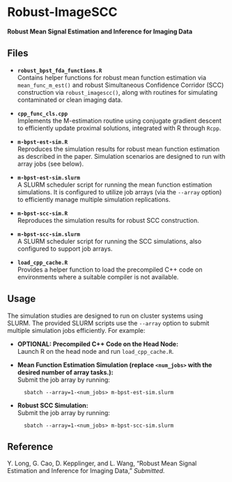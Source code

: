 # Robust-ImageSCC  
**Robust Mean Signal Estimation and Inference for Imaging Data**

## Files  
- **`robust_bpst_fda_functions.R`**  
  Contains helper functions for robust mean function estimation via `mean_func_m_est()` and robust Simultaneous Confidence Corridor (SCC) construction via `robust_imagescc()`, along with routines for simulating contaminated or clean imaging data.

- **`cpp_func_cls.cpp`**  
  Implements the M-estimation routine using conjugate gradient descent to efficiently update proximal solutions, integrated with R through `Rcpp`.

- **`m-bpst-est-sim.R`**  
  Reproduces the simulation results for robust mean function estimation as described in the paper. Simulation scenarios are designed to run with array jobs (see below).

- **`m-bpst-est-sim.slurm`**  
  A SLURM scheduler script for running the mean function estimation simulations. It is configured to utilize job arrays (via the `--array` option) to efficiently manage multiple simulation replications.

- **`m-bpst-scc-sim.R`**  
  Reproduces the simulation results for robust SCC construction.

- **`m-bpst-scc-sim.slurm`**  
  A SLURM scheduler script for running the SCC simulations, also configured to support job arrays.

- **`load_cpp_cache.R`**  
  Provides a helper function to load the precompiled C++ code on environments where a suitable compiler is not available.

## Usage  
The simulation studies are designed to run on cluster systems using SLURM. The provided SLURM scripts use the `--array` option to submit multiple simulation jobs efficiently. For example:

- **OPTIONAL: Precompiled C++ Code on the Head Node:**  
  Launch R on the head node and run `load_cpp_cache.R`.

- **Mean Function Estimation Simulation (replace `<num_jobs>` with the desired number of array tasks.):**  
  Submit the job array by running:  
  ```{bash}
    sbatch --array=1-<num_jobs> m-bpst-est-sim.slurm
  ```
  
- **Robust SCC Simulation:**  
  Submit the job array by running:  
  ```{bash}
    sbatch --array=1-<num_jobs> m-bpst-scc-sim.slurm
  ```

## Reference  
Y. Long, G. Cao, D. Kepplinger, and L. Wang, “Robust Mean Signal Estimation and Inference for Imaging Data,” *Submitted.*
